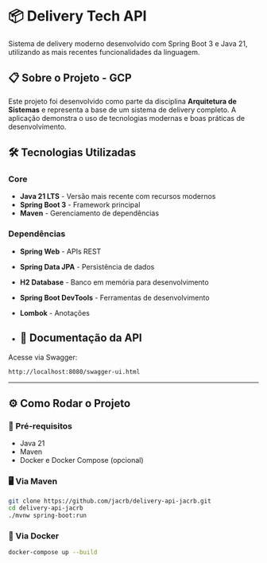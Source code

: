 # 📦 Delivery Tech API

Sistema de delivery moderno desenvolvido com Spring Boot 3 e Java 21, utilizando as mais recentes funcionalidades da linguagem.

## 📋 Sobre o Projeto - GCP

Este projeto foi desenvolvido como parte da disciplina **Arquitetura de Sistemas** e representa a base de um sistema de delivery completo. A aplicação demonstra o uso de tecnologias modernas e boas práticas de desenvolvimento.

## 🛠️ Tecnologias Utilizadas

### Core
- **Java 21 LTS** - Versão mais recente com recursos modernos
- **Spring Boot 3** - Framework principal
- **Maven** - Gerenciamento de dependências

### Dependências
- **Spring Web** - APIs REST
- **Spring Data JPA** - Persistência de dados
- **H2 Database** - Banco em memória para desenvolvimento
- **Spring Boot DevTools** - Ferramentas de desenvolvimento
- **Lombok** - Anotações

- ## 📄 Documentação da API

Acesse via Swagger:

```
http://localhost:8080/swagger-ui.html
```

---

## ⚙️ Como Rodar o Projeto

### 🔧 Pré-requisitos

- Java 21
- Maven
- Docker e Docker Compose (opcional)

### 🖥️ Via Maven

```bash
git clone https://github.com/jacrb/delivery-api-jacrb.git
cd delivery-api-jacrb
./mvnw spring-boot:run
```

### 🐳 Via Docker

```bash
docker-compose up --build
```
